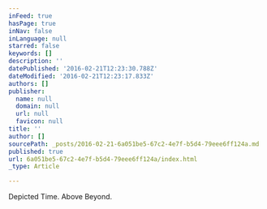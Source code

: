 ```yaml
---
inFeed: true
hasPage: true
inNav: false
inLanguage: null
starred: false
keywords: []
description: ''
datePublished: '2016-02-21T12:23:30.788Z'
dateModified: '2016-02-21T12:23:17.833Z'
authors: []
publisher:
  name: null
  domain: null
  url: null
  favicon: null
title: ''
author: []
sourcePath: _posts/2016-02-21-6a051be5-67c2-4e7f-b5d4-79eee6ff124a.md
published: true
url: 6a051be5-67c2-4e7f-b5d4-79eee6ff124a/index.html
_type: Article

---
```

Depicted Time. Above Beyond.